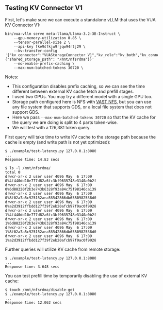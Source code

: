 ## Testing KV Connector V1

First, let's make sure we can execute a standalone vLLM that uses the VUA KV Connector V1:

```
bin/vua-vllm serve meta-llama/Llama-3.2-3B-Instruct \
    --gpu-memory-utilization 0.85 \
    --tensor-parallel-size 2 \
    --api-key fke9dfkjw9rjqw94rtj29 \
    --kv-transfer-config '{"kv_connector":"VUAStorageConnector_V1","kv_role":"kv_both","kv_connector_extra_config": {"shared_storage_path": "/mnt/nfsrdma"}}'
    --no-enable-prefix-caching \
    --max-num-batched-tokens 30720 \
```

Notes:

- This configuration disables prefix caching, so we can see the time different between external KV cache fetch and prefill stages.
- I used two GPUs. You may try a different model with a single GPU too.
- Storage path configured here is NFS with [VAST NFS](https://vastnfs.vastdata.com/docs/4.0/index.html), but you can use any file system that supports GDS, or a local file system that does not support GDS.
- Here we pass `--max-num-batched-tokens 30720` so that the KV cache for the query we are doing is split to 4 parts token-wise.
- We will test with a 126,381 token query.


First query will take time to write KV cache to the storage path because the cache is empty (and write path is not yet optimized):

```
$ ./example/test-latency.py 127.0.0.1:8080
...
Response time: 14.83 secs

$ ls -l /mnt/nfsrdma/
total 0
drwxr-xr-x 2 user user 4096 May  6 17:09 0%4f440dd10e777d82a6fc3bf9635748e3140a0b2f
drwxr-xr-x 2 user user 4096 May  6 17:09 0%6d88220f2b3e743b6328f93a84c75f98146ca139
drwxr-xr-x 2 user user 4096 May  6 17:09 0%8f02a7a5c925152aea58542866db6580982538d0
drwxr-xr-x 2 user user 4096 May  6 17:09 0%a2d3912ffbdd127f39f2eb20afcb97f9ac0f9928
drwxr-xr-x 2 user user 4096 May  6 17:09 1%4f440dd10e777d82a6fc3bf9635748e3140a0b2f
drwxr-xr-x 2 user user 4096 May  6 17:09 1%6d88220f2b3e743b6328f93a84c75f98146ca139
drwxr-xr-x 2 user user 4096 May  6 17:09 1%8f02a7a5c925152aea58542866db6580982538d0
drwxr-xr-x 2 user user 4096 May  6 17:09 1%a2d3912ffbdd127f39f2eb20afcb97f9ac0f9928

```

Further queries will utilize KV cache from remote storage:

```
$ ./example/test-latency.py 127.0.0.1:8080
...
Response time: 3.648 secs
```

You can test prefill time by temporarily disabling the use of external KV cache:

```
$ touch /mnt/nfsrdma/disable-get
$ ./example/test-latency.py 127.0.0.1:8080
...
Response time: 12.062 secs
```
